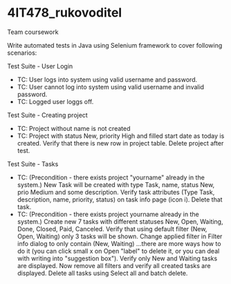 # 4IT478_rukovoditel
Team coursework 

Write automated tests in Java using Selenium framework to cover following scenarios: 

Test Suite - User Login 

  - TC: User logs into system using valid username and password. 
  - TC: User cannot log into system using valid username and invalid password. 
  - TC: Logged user loggs off. 


Test Suite - Creating project 

  - TC: Project without name is not created 
  - TC: Project with status New, priority High and filled start date as today is created. Verify that there is new row in project table. Delete project after test. 

Test Suite - Tasks 

  - TC: (Precondition - there exists project "yourname" already in the system.) New Task will be created with type Task, name, status New, prio Medium and some description. Verify task attributes (Type Task, description, name, priority, status) on task info page (icon i). Delete that task. 
  - TC: (Precondition - there exists project yourname already in the system.) Create new 7 tasks with different statuses New, Open, Waiting, Done, Closed, Paid, Canceled. Verify that using default filter (New, Open, Waiting) only 3 tasks will be shown. Change applied filter in Filter info dialog to only contain (New, Waiting) ...there are more ways how to do it (you can click small x on Open "label" to delete it, or you can deal with writing into "suggestion box"). Verify only New and Waiting tasks are displayed. Now remove all filters and verify all created tasks are displayed. Delete all tasks using Select all and batch delete. 
